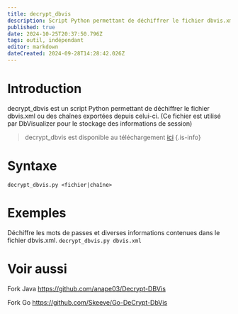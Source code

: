 ```yaml
---
title: decrypt_dbvis
description: Script Python permettant de déchiffrer le fichier dbvis.xml ou des chaînes exportées depuis celui-ci. (Ce fichier est utilisé par DbVisualizer pour le stockage des informations de session)
published: true
date: 2024-10-25T20:37:50.796Z
tags: outil, indépendant
editor: markdown
dateCreated: 2024-09-28T14:28:42.026Z
---
```


# Introduction

decrypt_dbvis est un script Python permettant de déchiffrer le fichier dbvis.xml ou des chaînes exportées depuis celui-ci. (Ce fichier est utilisé par DbVisualizer pour le stockage des informations de session)

> decrypt_dbvis est disponible au téléchargement [ici](https://gist.github.com/gerry/c4602c23783d894b8d96)
> {.is-info}

# Syntaxe

`decrypt_dbvis.py <fichier|chaîne>`

# Exemples

Déchiffre les mots de passes et diverses informations contenues dans le fichier dbvis.xml.
`decrypt_dbvis.py dbvis.xml`

# Voir aussi

Fork Java
https://github.com/anape03/Decrypt-DBVis

Fork Go
https://github.com/Skeeve/Go-DeCrypt-DbVis
